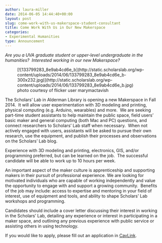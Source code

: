 ```yaml
---
author: laura-miller
date: 2014-06-05 14:44:40+00:00
layout: post
slug: come-work-with-us-makerspace-student-consultant
title: Come Work With Us in Our New Makerspace
categories:
- Experimental Humanities
type: Announcement
---
```


_Are you a UVA graduate student or upper-level undergraduate in the humanities?  Interested working in our new Makerspace?_

<figure>
  [![133799283_8e9ab4cd6e_b](http://static.scholarslab.org/wp-content/uploads/2014/06/133799283_8e9ab4cd6e_b-300x232.jpg)](http://static.scholarslab.org/wp-content/uploads/2014/06/133799283_8e9ab4cd6e_b.jpg)
  <figcaption>
 photo courtesy of flicker user marymactavish
</figcaption>

</figure>

The Scholars’ Lab in Alderman Library is opening a new Makerspace in Fall 2014.  It will allow user experimentation with 3D modeling and printing, physical computing (e.g. Arduino, wearables) and more.  We are seeking part-time student assistants to help maintain the public space, field users’ basic maker and general computing (both Mac and PC) questions, and connect researchers to Scholars’ Lab staff when necessary.  When not actively engaged with users, assistants will be asked to pursue their own research, use the equipment, and publish their processes and observations on the Scholars’ Lab blog.

Experience with 3D modeling and printing, electronics, GIS, and/or programming preferred, but can be learned on the job.  The successful candidate will be able to work up to 10 hours per week.

An important aspect of the maker culture is apprenticeship and supporting makers in their pursuit of professional experience. We are looking for motivated individuals who are capable of working independently and value the opportunity to engage with and support a growing community.  Benefits of the job may include: access to expertise and mentoring in your field of interest, use of equipment and tools, and ability to shape Scholars’ Lab workshops and programming.

Candidates should include a cover letter discussing their interest in working in the Scholars’ Lab, detailing any experience or interest in participating in a maker space, and outlining any previous experience with public service or assisting others in using technology.

If you would like to apply, please fill out an application in [CavLink](http://www.career.virginia.edu/students/cavlink/).

